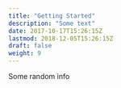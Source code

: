```yaml
---
title: "Getting Started"
description: "Some text"
date: 2017-10-17T15:26:15Z
lastmod: 2018-12-05T15:26:15Z
draft: false
weight: 9
---
```


Some random info
